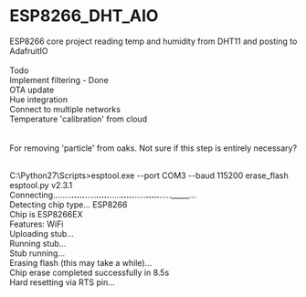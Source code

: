 # ESP8266_DHT_AIO
ESP8266 core project reading temp and humidity from DHT11 and posting to AdafruitIO<br><br>
Todo<br>
Implement filtering - Done<br>
OTA update<br>
Hue integration<br>
Connect to multiple networks<br>
Temperature 'calibration' from cloud<br>
<br>
<br>
For removing 'particle' from oaks. Not sure if this step is entirely necessary?<br><br>

C:\Python27\Scripts>esptool.exe --port COM3 --baud 115200 erase_flash<br>
esptool.py v2.3.1<br>
Connecting........_____....._____....._____....._____....._____....._____....._____....._____....._____...<br>
Detecting chip type... ESP8266<br>
Chip is ESP8266EX<br>
Features: WiFi<br>
Uploading stub...<br>
Running stub...<br>
Stub running...<br>
Erasing flash (this may take a while)...<br>
Chip erase completed successfully in 8.5s<br>
Hard resetting via RTS pin...<br>
